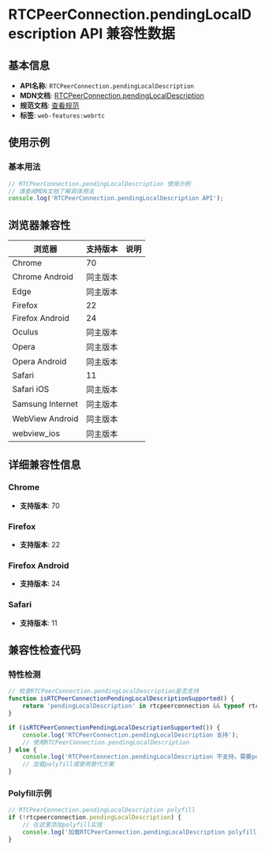 # RTCPeerConnection.pendingLocalDescription API 兼容性数据

## 基本信息

- **API名称**: `RTCPeerConnection.pendingLocalDescription`
- **MDN文档**: [RTCPeerConnection.pendingLocalDescription](https://developer.mozilla.org/docs/Web/API/RTCPeerConnection/pendingLocalDescription)
- **规范文档**: [查看规范](https://w3c.github.io/webrtc-pc/#dom-peerconnection-pendinglocaldesc)
- **标签**: `web-features:webrtc`

## 使用示例

### 基本用法

```javascript
// RTCPeerConnection.pendingLocalDescription 使用示例
// 请查阅MDN文档了解具体用法
console.log('RTCPeerConnection.pendingLocalDescription API');
```

## 浏览器兼容性

| 浏览器 | 支持版本 | 说明 |
|--------|----------|------|
| Chrome | 70 |  |
| Chrome Android | 同主版本 |  |
| Edge | 同主版本 |  |
| Firefox | 22 |  |
| Firefox Android | 24 |  |
| Oculus | 同主版本 |  |
| Opera | 同主版本 |  |
| Opera Android | 同主版本 |  |
| Safari | 11 |  |
| Safari iOS | 同主版本 |  |
| Samsung Internet | 同主版本 |  |
| WebView Android | 同主版本 |  |
| webview_ios | 同主版本 |  |

## 详细兼容性信息

### Chrome

- **支持版本**: 70

### Firefox

- **支持版本**: 22

### Firefox Android

- **支持版本**: 24

### Safari

- **支持版本**: 11

## 兼容性检查代码

### 特性检测

```javascript
// 检查RTCPeerConnection.pendingLocalDescription是否支持
function isRTCPeerConnectionPendingLocalDescriptionSupported() {
    return 'pendingLocalDescription' in rtcpeerconnection && typeof rtcpeerconnection.pendingLocalDescription === 'function';
}

if (isRTCPeerConnectionPendingLocalDescriptionSupported()) {
    console.log('RTCPeerConnection.pendingLocalDescription 支持');
    // 使用RTCPeerConnection.pendingLocalDescription
} else {
    console.log('RTCPeerConnection.pendingLocalDescription 不支持，需要polyfill');
    // 加载polyfill或使用替代方案
}
```

### Polyfill示例

```javascript
// RTCPeerConnection.pendingLocalDescription polyfill
if (!rtcpeerconnection.pendingLocalDescription) {
    // 在这里添加polyfill实现
    console.log('加载RTCPeerConnection.pendingLocalDescription polyfill');
}
```

